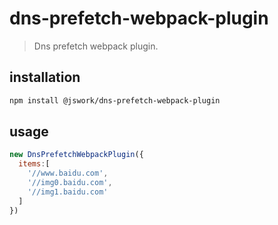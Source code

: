 # dns-prefetch-webpack-plugin
> Dns prefetch webpack plugin.

## installation
```bash
npm install @jswork/dns-prefetch-webpack-plugin
```

## usage
```js
new DnsPrefetchWebpackPlugin({
  items:[
    '//www.baidu.com',
    '//img0.baidu.com',
    '//img1.baidu.com'
  ]
})
```
